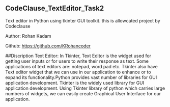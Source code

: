 ## CodeClause_TextEditor_Task2
Text editor in Python using tkinter GUI toolkit. this is allowcated project by Codeclause 

Author: Rohan Kadam

Github: https://github.com/KRohancoder

##Discription 
Text Editor: In Tkinter, Text Editor is the widget used for getting user inputs or for users to write their response as text. Some applications of text editors are: notepad, word pad etc. Tkinter also have Text editor widget that we can use in our application to enhance or to expand its functionality.Python provides vast number of libraries for GUI application development. Tkinter is the widely used library for GUI application development. Using Tkinter library of python which carries large numbers of widgets, we can easily create Graphical User Interface for our application.
